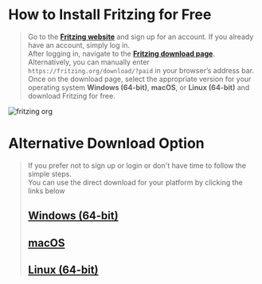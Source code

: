 # How to Install Fritzing for Free
> Go to the **[Fritzing website](https://fritzing.org/)** and sign up for an account. If you already have an account, simply log in.<br />
>After logging in, navigate to the **[Fritzing download page](https://fritzing.org/download/?paid)**. Alternatively, you can manually enter `https://fritzing.org/download/?paid` in your browser’s address bar.<br />
>Once on the download page, select the appropriate version for your operating system **Windows (64-bit)**, **macOS**, or **Linux (64-bit)** and download Fritzing for free.<br />


![fritzing org](https://github.com/user-attachments/assets/3e004b71-13b9-46ed-91aa-760ec8839010)

# Alternative Download Option
>If you prefer not to sign up or login or don't have time to follow the simple steps.<br />
>You can use the direct download for your platform by clicking the links below
>## [Windows (64-bit)](https://github.com/GGgonmei/Fritzing/releases/download/fritzing-1.0.4-win64/fritzing-1.0.4-win64.msi)
>## [macOS](https://github.com/GGgonmei/Fritzing/releases/download/fritzing-1.0.4-macOS/Fritzing-1.0.4-2051.dmg)
>## [Linux (64-bit)](https://github.com/GGgonmei/Fritzing/releases/download/fritzing-1.0.4-Linux64/fritzing-1.0.4-l2051-a8c6ef7c-qt6.AppImage)

